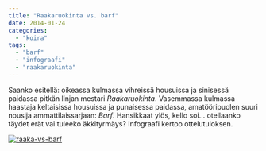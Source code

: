 ```yaml
---
title: "Raakaruokinta vs. barf"
date: 2014-01-24
categories: 
  - "koira"
tags: 
  - "barf"
  - "infograafi"
  - "raakaruokinta"
---
```


Saanko esitellä: oikeassa kulmassa vihreissä housuissa ja sinisessä paidassa pitkän linjan mestari _Raakaruokinta_. Vasemmassa kulmassa haastaja keltaisissa housuissa ja punaisessa paidassa, amatööripuolen suuri nousija ammattilaissarjaan: _Barf_. Hansikkaat ylös, kello soi... otellaanko täydet erät vai tuleeko äkkityrmäys? Infograafi kertoo ottelutuloksen.

<!--more-->

[![raaka-vs-barf](images/raaka-vs-barf.jpg)](https://www.katiska.eu/wp-content/uploads/2014/01/raaka-vs-barf.jpg)
